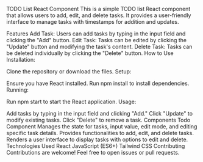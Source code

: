 TODO List React Component
This is a simple TODO list React component that allows users to add, edit, and delete tasks. It provides a user-friendly interface to manage tasks with timestamps for addition and updates.

Features
Add Task: Users can add tasks by typing in the input field and clicking the "Add" button.
Edit Task: Tasks can be edited by clicking the "Update" button and modifying the task's content.
Delete Task: Tasks can be deleted individually by clicking the "Delete" button.
How to Use
Installation:

Clone the repository or download the files.
Setup:

Ensure you have React installed.
Run npm install to install dependencies.
Running:

Run npm start to start the React application.
Usage:

Add tasks by typing in the input field and clicking "Add."
Click "Update" to modify existing tasks.
Click "Delete" to remove a task.
Components
Todo Component
Manages the state for tasks, input value, edit mode, and editing specific task details.
Provides functionalities to add, edit, and delete tasks.
Renders a user interface to display tasks with options to edit and delete.
Technologies Used
React
JavaScript (ES6+)
Tailwind CSS
Contributing
Contributions are welcome! Feel free to open issues or pull requests.
